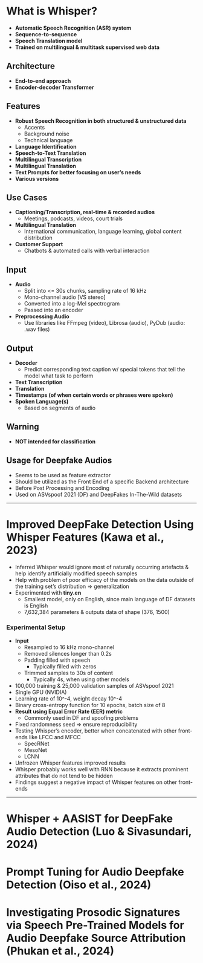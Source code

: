 # What is Whisper?

- **Automatic Speech Recognition (ASR) system**
- **Sequence-to-sequence**
- **Speech Translation model**
- **Trained on multilingual & multitask supervised web data**

## Architecture
- **End-to-end approach**
- **Encoder-decoder Transformer**

## Features
- **Robust Speech Recognition in both structured & unstructured data**
  - Accents
  - Background noise
  - Technical language
- **Language Identification**
- **Speech-to-Text Translation**
- **Multilingual Transcription**
- **Multilingual Translation**
- **Text Prompts for better focusing on user’s needs**
- **Various versions**

## Use Cases
- **Captioning/Transcription, real-time & recorded audios**
  - Meetings, podcasts, videos, court trials
- **Multilingual Translation**
  - International communication, language learning, global content distribution
- **Customer Support**
  - Chatbots & automated calls with verbal interaction

## Input
- **Audio**
  - Split into <= 30s chunks, sampling rate of 16 kHz
  - Mono-channel audio [VS stereo]
  - Converted into a log-Mel spectrogram
  - Passed into an encoder
- **Preprocessing Audio**
  - Use libraries like FFmpeg (video), Librosa (audio), PyDub (audio: .wav files)

## Output
- **Decoder**
  - Predict corresponding text caption w/ special tokens that tell the model what task to perform
- **Text Transcription**
- **Translation**
- **Timestamps (of when certain words or phrases were spoken)**
- **Spoken Language(s)**
  - Based on segments of audio

## Warning
- **NOT intended for classification**

## Usage for Deepfake Audios
- Seems to be used as feature extractor
- Should be utilized as the Front End of a specific Backend architecture
- Before Post Processing and Encoding
- Used on ASVspoof 2021 (DF) and DeepFakes In-The-Wild datasets

---

# Improved DeepFake Detection Using Whisper Features (Kawa et al., 2023)
- Inferred Whisper would ignore most of naturally occurring artefacts & help identify artificially modified speech samples
- Help with problem of poor efficacy of the models on the data outside of the training set’s distribution => generalization
- Experimented with **tiny.en**
  - Smallest model, only on English, since main language of DF datasets is English
  - 7,632,384 parameters & outputs data of shape (376, 1500)

### Experimental Setup
- **Input**
  - Resampled to 16 kHz mono-channel
  - Removed silences longer than 0.2s
  - Padding filled with speech
    - Typically filled with zeros
  - Trimmed samples to 30s of content
    - Typically 4s, when using other models
- 100,000 training & 25,000 validation samples of ASVspoof 2021
- Single GPU (NVIDIA)
- Learning rate of 10^-4, weight decay 10^-4
- Binary cross-entropy function for 10 epochs, batch size of 8
- **Result using Equal Error Rate (EER) metric**
  - Commonly used in DF and spoofing problems
- Fixed randomness seed => ensure reproducibility
- Testing Whisper’s encoder, better when concatenated with other front-ends like LFCC and MFCC
  - SpecRNet
  - MesoNet
  - LCNN
- Unfrozen Whisper features improved results
- Whisper probably works well with RNN because it extracts prominent attributes that do not tend to be hidden
- Findings suggest a negative impact of Whisper features on other front-ends

---

# Whisper + AASIST for DeepFake Audio Detection (Luo & Sivasundari, 2024)

# Prompt Tuning for Audio Deepfake Detection (Oiso et al., 2024)

# Investigating Prosodic Signatures via Speech Pre-Trained Models for Audio Deepfake Source Attribution (Phukan et al., 2024)